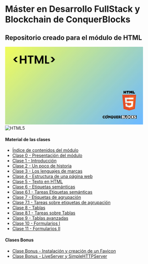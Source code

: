 <h1>Máster en Desarrollo FullStack y Blockchain de ConquerBlocks</h1>

<h2>Repositorio creado para el módulo de HTML</h2>

<img width="450px" src="00_indice_modulo/portada.jpg" alt="Portada del módulo de HTML" />


<img src="https://img.shields.io/badge/html5-%23E34F26.svg?style=for-the-badge&amp;logo=html5&amp;logoColor=white" alt="HTML5">

<h4>Material de las clases</h4>
<ul>
    <li><a target="_blank" href="https://github.com/bienvenidosaez/conquerblocks-html/blob/5bfa363b7bc8c9fd7b5dc35f54aa814d4d254dd4/00_indice_modulo/HTML%20-%20Contenidos.pdf">Índice de contenidos del módulo</a></li>
    <li><a target="_blank" href="https://github.com/bienvenidosaez/conquerblocks-html/blob/5bfa363b7bc8c9fd7b5dc35f54aa814d4d254dd4/01_clases/Clase%2001%20-%20Introducci%C3%B3n/HTML%20Clase%2001%20-%20Introducci%C3%B3n%20-%20Diapositivas.pdf">Clase 0 - Presentación del módulo</a></li>
    <li><a target="_blank" href="./01_clases/Clase 01 - Introducción/HTML Clase 01 - Introducción - Diapositivas.pdf">Clase 1 - Introducción</a></li>
    <li><a target="_blank" href="https://github.com/bienvenidosaez/conquerblocks-html/blob/5bfa363b7bc8c9fd7b5dc35f54aa814d4d254dd4/01_clases/Clase%2002%20-%20Un%20poco%20de%20historia/HTML%20Clase%2002%20-%20Un%20poco%20de%20historia%20-%20Diapositivas.pdf">Clase 2 - Un poco de historia</a></li>
    <li><a target="_blank" href="https://github.com/bienvenidosaez/conquerblocks-html/blob/5bfa363b7bc8c9fd7b5dc35f54aa814d4d254dd4/01_clases/Clase%2003%20-%20Los%20lenguajes%20de%20marcas/HTML%20Clase%2003%20-%20Los%20lenguajes%20de%20marcas%20-%20Diapositivas.pdf">Clase 3 - Los lenguajes de marcas</a></li>
    <li><a target="_blank" href="https://github.com/bienvenidosaez/conquerblocks-html/blob/main/01_clases/Clase%2004%20-%20Estructura%20de%20una%20p%C3%A1gina%20web/HTML%20-%20Clase%2004%20-%20Estructura%20de%20una%20p%C3%A1gina%20web%20-%20Diapositivas.pdf">Clase 4 - Estructura de una página web</a></li>
    <li><a target="_blank" href="https://github.com/bienvenidosaez/conquerblocks-html/blob/main/01_clases/Clase%2005%20-%20Texto%20en%20HTML/HTML%20-%20Clase%2005%20-%20Texto%20en%20HTML%20-%20Diapositivas.pdf">Clase 5 - Texto en HTML</a></li>
    <li><a target="_blank" href="https://github.com/bienvenidosaez/conquerblocks-html/blob/main/01_clases/Clase%2006%20-%20Etiquetas%20sem%C3%A1nticas%20y%20su%20importancia/HTML%20-%20Clase%2006%20-%20Diapositivas.pdf">Clase 6 - Etiquetas semánticas</a></li>
    <li><a target="_blank" href="https://github.com/bienvenidosaez/conquerblocks-html/blob/main/01_clases/Clase%2006%20-%20Etiquetas%20sem%C3%A1nticas%20y%20su%20importancia/HTML%20-%20Clase%2006%20-%20Tareas.pdf">Clase 6.1 - Tareas Etiquetas semánticas</a></li>
    <li><a target="_blank" href="https://github.com/bienvenidosaez/conquerblocks-html/blob/main/01_clases/Clase%2007%20-%20Etiquetas%20de%20agrupaci%C3%B3n/HTML%20-%20Clase%2007%20-%20Etiquetas%20de%20agrupaci%C3%B3n%20-%20Diapositivas.pdf">Clase 7 - Etiquetas de agrupación</a></li>
    <li><a target="_blank" href="https://github.com/bienvenidosaez/conquerblocks-html/blob/main/01_clases/Clase%2007%20-%20Etiquetas%20de%20agrupaci%C3%B3n/HTML%20-%20Clase%2007%20-%20Etiquetas%20de%20agrupaci%C3%B3n%20-%20Tareas.pdf">Clase 7.1 - Tareas sobre etiquetas de agrupación</a></li>
    <li><a target="_blank" href="https://github.com/bienvenidosaez/conquerblocks-html/blob/main/01_clases/Clase%2008%20-%20Tablas/HTML%20Clase%2008%20-%20Tablas%201%20(Diapositivas).pdf">Clase 8 - Tablas</a></li>
    <li><a target="_blank" href="https://github.com/bienvenidosaez/conquerblocks-html/blob/main/01_clases/Clase%2008%20-%20Tablas/HTML%20Clase%2008%20-%20Tablas%201%20(Tareas).pdf">Clase 8.1 - Tareas sobre Tablas</a></li>
    <li><a target="_blank" href="https://github.com/bienvenidosaez/conquerblocks-html/blob/main/01_clases/Clase%2009%20-%20Tablas%20avanzadas/HTML%20Clase%2009%20-%20Tablas%20Avanzadas.pdf">Clase 9 - Tablas avanzadas</a></li>
    <li><a target="_blank" href="https://github.com/bienvenidosaez/conquerblocks-html/blob/main/01_clases/Clase%2010%20-%20Formularios%20I/HTML%20Clase%2010%20-%20Formularios%20I%20(Diapositivas).pdf">Clase 10 - Formularios I</a></li>
    <li><a target="_blank" href="https://github.com/bienvenidosaez/conquerblocks-html/blob/main/01_clases/Clase%2011%20-%20Formularios%20II/HTML%20Clase%2011%20-%20Formularios%20II%20(Diapositivas).pdf">Clase 11 - Formularios II</a></li>

</ul>

<h4>Clases Bonus</h4>
<ul>
    <li><a target="_blank" href="https://github.com/bienvenidosaez/conquerblocks-html/blob/main/01_clases/Clase%20Bonus%20-%20Instalaci%C3%B3n%20y%20creaci%C3%B3n%20de%20un%20Favicon/Clase%20Bonus%20-%20Creaci%C3%B3n%20e%20instalaci%C3%B3n%20de%20un%20Favicon%20(Diapositivas).pdf">Clase Bonus - Instalación y creación de un Favicon</a></li>
    <li><a target="_blank" href="https://github.com/bienvenidosaez/conquerblocks-html/blob/main/01_clases/Clase%20Bonus%20-%20LiveServer%20y%20SimpleHTTPServer/Clase%20Bonus%20-%20LiveServer%20y%20SimpleHTTPServer%20-%20Diapositivas.pdf">Clase Bonus - LiveServer y SimpleHTTPServer</a></li>
</ul>
